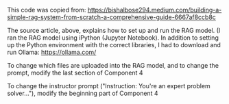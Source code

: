 This code was copied from: https://bishalbose294.medium.com/building-a-simple-rag-system-from-scratch-a-comprehensive-guide-6667af8ccb8c

The source article, above, explains how to set up and run the RAG model. (I ran the RAG model using iPython (Jupyter Notebook). In addition to setting up the Python environment with the correct libraries, I had to download and run Ollama: https://ollama.com/

To change which files are uploaded into the RAG model, and to change the prompt, modify the last section of Component 4

To change the instructor prompt ("Instruction: You're an expert problem solver..."), modify the beginning part of Component 4
